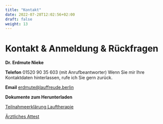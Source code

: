 ```yaml
---
title: "Kontakt"
date: 2022-07-28T12:02:56+02:00
draft: false
weight: 13
---
```


# Kontakt & Anmeldung & Rückfragen

__Dr. Erdmute Nieke__

__Telefon__ 01520 90 35 603 (mit Anrufbeantworter) Wenn Sie mir Ihre Kontaktdaten hinterlassen, rufe ich Sie gern zurück.

__Email__ erdmute@lauffreude.berlin


__Dokumente zum Herunterladen__

[Teilnahmeerklärung Lauftherapie](/Teilnahmeerklärung.pdf)

[Ärztliches Attest](/Ärztliches%20Attest.pdf)

